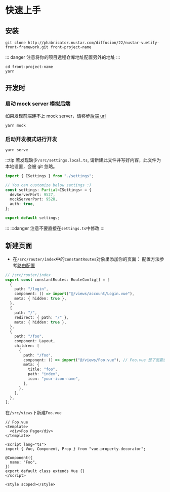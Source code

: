 # 快速上手

## 安装

```shell script
git clone http://phabricator.nustar.com/diffusion/22/nustar-vuetify-front-framework.git front-project-name
```

::: danger
注意将你的项目远程仓库地址配置另外的地址
:::

```shell script
cd front-project-name
yarn
```

## 开发时

### 启动 mock server 模拟后端

如果发现前端连不上 mock server，请移步[后端 url](backendUrl.md)

```shell script
yarn mock
```

### 启动开发模式进行开发

```shell script
yarn serve
```

:::tip
若发现缺少`/src/settings.local.ts`, 请新建此文件并写好内容，此文件为本地设置，会被 git 忽略。

```ts
import { ISettings } from "./settings";

// You can customize below settings :)
const settings: Partial<ISettings> = {
  devServerPort: 9527,
  mockServerPort: 9528,
  auth: true,
};

export default settings;
```

:::
:::danger
注意不要直接在`settings.ts`中修改
:::

## 新建页面

- 在`/src/router/index`中的`constantRoutes`对象里添加你的页面：
  配置方法参考[路由配置](routes.md)

```ts
// /src/router/index
export const constantRoutes: RouteConfig[] = [
  {
    path: "/login",
    component: () => import("@/views/account/Login.vue"),
    meta: { hidden: true },
  },
  {
    path: "/",
    redirect: { path: "/" },
    meta: { hidden: true },
  },
  {
    path: "/foo",
    component: Layout,
    children: [
      {
        path: "/foo",
        component: () => import("@/views/Foo.vue"), // Foo.vue 是下面要创建页面文件，
        meta: {
          title: "foo",
          path: "index",
          icon: "your-icon-name",
        },
      },
    ],
  },
];
```

在`/src/views`下新建`Foo.vue`

```vue
// Foo.vue
<template>
  <div>Foo Page</div>
</template>

<script lang="ts">
import { Vue, Component, Prop } from "vue-property-decorator";

@Component({
  name: "Foo",
})
export default class extends Vue {}
</script>

<style scoped></style>
```
